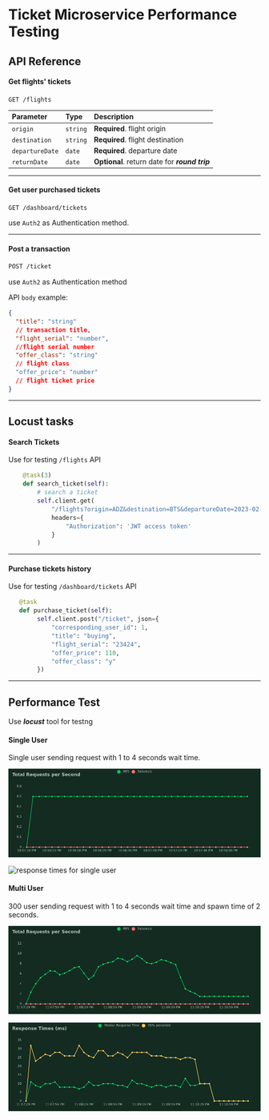 # Ticket Microservice Performance Testing

## API Reference

#### Get flights' tickets

```http
GET /flights
```

| Parameter       | Type     | Description                                    |
|:----------------|:---------|:-----------------------------------------------|
| `origin`        | `string` | **Required**. flight origin                    |
| `destination`   | `string` | **Required**. flight destination               |
| `departureDate` | `date`   | **Required**. departure date                   |
| `returnDate`    | `date`   | **Optional**. return date for _**round trip**_ |

---

#### Get user purchased tickets

```http
GET /dashboard/tickets
```

use `Auth2` as Authentication method.

---

#### Post a transaction

```html
POST /ticket
```

use `Auth2` as Authentication method

API `body` example:

```json
{
  "title": "string"
  // transaction title,
  "flight_serial": "number",
  //flight serial number
  "offer_class": "string"
  // flight class
  "offer_price": "number"
  // flight ticket price
}
```

---

## Locust tasks

#### Search Tickets

Use for testing `/flights` API

```py
    @task(3)
    def search_ticket(self):
        # search a ticket
        self.client.get(
            "/flights?origin=ADZ&destination=BTS&departureDate=2023-02-04&returnDate=2023-02-05",
            headers={
                "Authorization": 'JWT access token'
            }
        )
```

---

#### Purchase tickets history

Use for testing `/dashboard/tickets` API

```python
   @task
   def purchase_ticket(self):
        self.client.post("/ticket", json={
            "corresponding_user_id": 1,
            "title": "buying",
            "flight_serial": "23424",
            "offer_price": 110,
            "offer_class": "y"
        })
```

---


## Performance Test

Use **_locust_** tool for testng

#### Single User

Single user sending request with 1 to 4 seconds wait time.


<p><img src="assets/singleUser/total_requests_per_second_single_user.png" alt="total request per second"></p>
<p><img src="assets/total_requests_per_second_auth.png" alt="response times for single user"></p>


#### Multi User

300 user sending request with 1 to 4 seconds wait time and spawn time of 2 seconds.


<p><img src="assets/multiUser/total_requests_per_second_multi_user.png"></p>
<p><img src="assets/multiUser/response_times_(ms)_multi_user.png"></p>